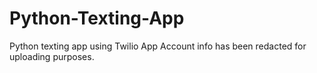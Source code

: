# Python-Texting-App
Python texting app using Twilio App
Account info has been redacted for uploading purposes.
